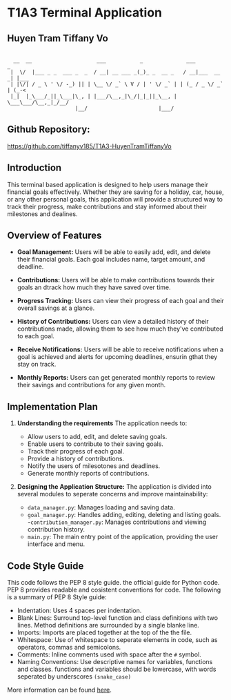 # T1A3 Terminal Application
## Huyen Tram Tiffany Vo
```

  __  __                     ___           _              ___           _    
 |  \/  |___ _ _  ___ _  _  / __| __ ___ _(_)_ _  __ _   / __|___  __ _| |___
 | |\/| / _ \ ' \/ -_) || | \__ \/ _` \ V / | ' \/ _` | | (_ / _ \/ _` | (_-<
 |_|  |_\___/_||_\___|\_, | |___/\__,_|\_/|_|_||_\__, |  \___\___/\__,_|_/__/
                      |__/                       |___/                       

```
## Github Repository: 
https://github.com/tiffanyv185/T1A3-HuyenTramTiffanyVo

## Introduction
This terminal based application is designed to help users manage their financial goals effectively. Whether they are saving for a holiday, car, house, or any other personal goals, this application will provide a structured way to track their progress, make contributions and stay informed about their milestones and dealines.

## Overview of Features
* <b>Goal Management:</b> Users will be able to easily add, edit, and delete their financial goals. Each goal includes name, target amount, and deadline.

* <b>Contributions:</b> Users will be able to make contributions towards their goals an dtrack how much they have saved over time.
* <b>Progress Tracking:</b> Users can view their progress of each goal and their overall savings at a glance.
* <b>History of Contributions:</b> Users can view a detailed history of their contributions made, allowing them to see how much they've contributed to each goal.
* <b>Receive Notifications:</b> Users will be able to receive notifications when a goal is achieved and alerts for upcoming deadlines, ensurin gthat they stay on track.
* <b>Monthly Reports:</b> Users can get generated monthly reports to review their savings and contributions for any given month.

## Implementation Plan
1. <b> Understanding the requirements</b>
The application needs to:
    - Allow users to add, edit, and delete saving goals.
    - Enable users to contribute to their saving goals.
    - Track their progress of each goal.
    - Provide a history of contributions.
    - Notify the users of milesotones and deadlines.
    - Generate monthly reports of contributions.

2. <b>Designing the Application Structure:</b>
The application is divided into several modules to seperate concerns and improve maintainability:
    - ```data_manager.py```: Manages loading and saving data.
    - ```goal_manager.py```: Handles adding, editing, deleting and listing goals.
    -```contribution_manager.py```: Manages contributions and viewing contribution history.
    - ```main.py```: The main entry point of the application, providing the user interface and menu.


## Code Style Guide
This code follows the PEP 8 style guide. the official guide for Python code. PEP 8 provides readable and cosistent conventions for code. 
The following is a summary of PEP 8 Style guide:
* Indentation: Uses 4 spaces per indentation.
* Blank Lines: Surround top-level function and class definitions with two lines. Method definitions are surrounded by a single blanke line.
* Imports: Imports are placed together at the top of the the file.
* Whitespace: Use of whitespace to seperate elements in code, such as operators, commas and semicolons.
* Comments: Inline comments used with space after the ```#``` symbol.
* Naming Conventions: Use descriptive names for variables, functions and classes. functions and variables should be lowercase, with words seperated by underscores ```(snake_case)```

More information can be found [here](https://peps.python.org/pep-0008/).